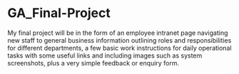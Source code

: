 # GA_Final-Project
My final project will be in the form of an employee intranet page navigating new staff to general business information outlining roles and responsibilities for different departments, a few basic work instructions for daily operational tasks with some useful links and including images such as system screenshots, plus a very simple feedback or enquiry form.
